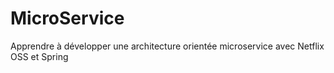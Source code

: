 # MicroService
Apprendre à développer une architecture orientée microservice avec Netflix OSS et Spring
